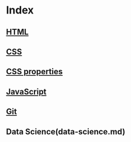 # Index

## [HTML](html.md)

## [CSS](css.md)

## [CSS properties](css-properties.md)

## [JavaScript](javascript.md)

## [Git](git.md)

## Data Science(data-science.md)
